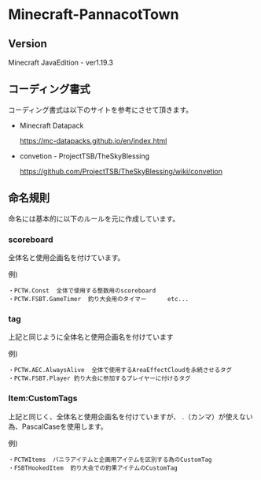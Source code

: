 # Minecraft-PannacotTown

## Version

Minecraft JavaEdition - ver1.19.3

## コーディング書式

コーディング書式は以下のサイトを参考にさせて頂きます。

* Minecraft Datapack

    https://mc-datapacks.github.io/en/index.html
* convetion - ProjectTSB/TheSkyBlessing

    https://github.com/ProjectTSB/TheSkyBlessing/wiki/convetion

## 命名規則

命名には基本的に以下のルールを元に作成しています。

### scoreboard

全体名と使用企画名を付けています。

例) 
```
・PCTW.Const  全体で使用する整数用のscoreboard
・PCTW.FSBT.GameTimer  釣り大会用のタイマー      etc...
```

### tag

上記と同じように全体名と使用企画名を付けています

例)
```
・PCTW.AEC.AlwaysAlive  全体で使用するAreaEffectCloudを永続させるタグ
・PCTW.FSBT.Player 釣り大会に参加するプレイヤーに付けるタグ
```

### Item:CustomTags

上記と同じく、全体名と使用企画名を付けていますが、
.（カンマ）が使えない為、PascalCaseを使用します。

例)
```
・PCTWItems  バニラアイテムと企画用アイテムを区別する為のCustomTag
・FSBTHookedItem  釣り大会での釣果アイテムのCustomTag
```